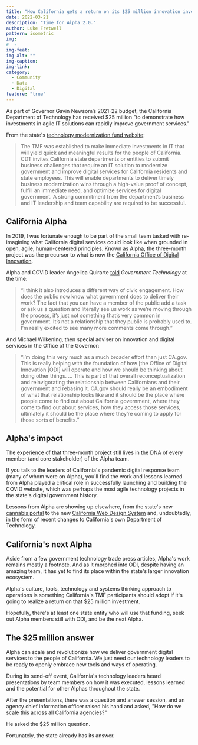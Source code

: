 ```yaml
---
title: "How California gets a return on its $25 million innovation investment"
date: 2022-03-21
description: "Time for Alpha 2.0."
author: Luke Fretwell
pattern: isometric
img: 
#  - 
img-feat: 
img-alt: ""
img-caption: 
img-link: 
category:
  - Community
  - Data
  - Digital
feature: "true"
---
```


As part of Governor Gavin Newsom’s 2021-22 budget, the California Department of Technology has received $25 million "to demonstrate how investments in agile IT solutions can rapidly improve government services."

From the state's [technology modernization fund website](https://cdt.ca.gov/tmf/):

> The TMF was established to make immediate investments in IT that will yield quick and meaningful results for the people of California. CDT invites California state departments or entities to submit business challenges that require an IT solution to modernize government and improve digital services for California residents and state employees. This will enable departments to deliver timely business modernization wins through a high-value proof of concept, fulfill an immediate need, and optimize services for digital government. A strong commitment from the department’s business and IT leadership and team capability are required to be successful.

## California Alpha

In 2019, I was fortunate enough to be part of the small team tasked with re-imagining what California digital services could look like when grounded in open, agile, human-centered principles. Known as [Alpha](https://alpha.ca.gov/), the three-month project was the precursor to what is now the [California Office of Digital Innovation](https://digital.ca.gov/).

Alpha and COVID leader Angelica Quirarte [told](https://www.govtech.com/gov-experience/californias-alpha-team-takes-on-real-time-gov-redesign.html) <em>Government Technology</em> at the time:

> “I think it also introduces a different way of civic engagement. How does the public now know what government does to deliver their work? The fact that you can have a member of the public add a task or ask us a question and literally see us work as we’re moving through the process, it’s just not something that’s very common in government. It’s not a relationship that they public is probably used to. I’m really excited to see many more comments come through.”

And Michael Wilkening, then special adviser on innovation and digital services in the Office of the Governor: 

>  “I’m doing this very much as a much broader effort than just CA.gov. This is really helping with the foundation of how [the Office of Digital Innovation [ODI] will operate and how we should be thinking about doing other things. ... This is part of that overall reconceptualization and reinvigorating the relationship between Californians and their government and rebasing it. CA.gov should really be an embodiment of what that relationship looks like and it should be the place where people come to find out about California government, where they come to find out about services, how they access those services, ultimately it should be the place where they’re coming to apply for those sorts of benefits.”

## Alpha's impact

The experience of that three-month project still lives in the DNA of every member (and core stakeholder) of the Alpha team.

If you talk to the leaders of California's pandemic digital response team (many of whom were on Alpha), you'll find the work and lessons learned from Alpha played a critical role in successfully launching and building the COVID website, which was perhaps the most agile technology projects in the state's digital government history.

Lessons from Alpha are showing up elsewhere, from the state's new [cannabis portal](https://cannabis.ca.gov/) to the new [California Web Design System](https://govfresh.com/radar/california-design-system-beta) and, undoubtedly, in the form of recent changes to California's own Department of Technology.

## California's next Alpha

Aside from a few government technology trade press articles, Alpha's work remains mostly a footnote. And as it morphed into ODI, despite having an amazing team, it has yet to find its place within the state's larger innovation ecosystem.

Alpha's culture, tools, technology and systems thinking approach to operations is something California's TMF participants should adopt if it's going to realize a return on that $25 million investment.

Hopefully, there's at least one state entity who will use that funding, seek out Alpha members still with ODI, and be the next Alpha.

## The $25 million answer

Alpha can scale and revolutionize how we deliver government digital services to the people of California. We just need our technology leaders to be ready to openly embrace new tools and ways of operating.

During its send-off event, California's technology leaders heard presentations by team members on how it was executed, lessons learned and the potential for other Alphas throughout the state.

After the presentations, there was a question and answer session, and an agency chief information officer raised his hand and asked, "How do we scale this across all California agencies?"

He asked the $25 million question.

Fortunately, the state already has its answer.